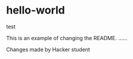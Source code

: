 # hello-world
test

This is an example of changing the README.
......

Changes made by Hacker student
